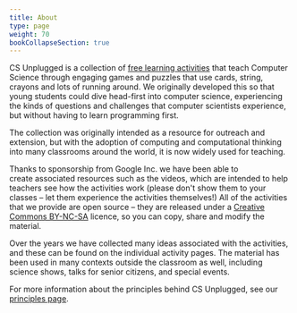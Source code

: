 ```yaml
---
title: About
type: page
weight: 70
bookCollapseSection: true
---
```


CS Unplugged is a collection of [free learning activities](/activities/) that teach Computer Science through engaging games and puzzles that use cards, string, crayons and lots of running around. We originally developed this so that young students could dive head-first into computer science, experiencing the kinds of questions and challenges that computer scientists experience, but without having to learn programming first.

The collection was originally intended as a resource for outreach and extension, but with the adoption of computing and computational thinking into many classrooms around the world, it is now widely used for teaching.

Thanks to sponsorship from Google Inc. we have been able to create associated resources such as the videos, which are intended to help teachers see how the activities work (please don't show them to your classes – let them experience the activities themselves!) All of the activities that we provide are open source – they are released under a [Creative Commons BY-NC-SA](https://creativecommons.org/licenses/by-nc-sa/4.0/) licence, so you can copy, share and modify the material.

Over the years we have collected many ideas associated with the activities, and these can be found on the individual activity pages. The material has been used in many contexts outside the classroom as well, including science shows, talks for senior citizens, and special events.

For more information about the principles behind CS Unplugged, see our [principles page](/about/principles/).
